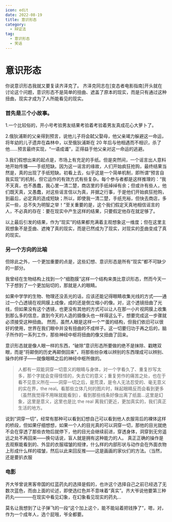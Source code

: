 ```yaml
---
icon: edit
date: 2022-08-19
title: 意识形态
category:
  - 辩证法
tag:
  - 意识形态
  - 笑话
---
```


# 意识形态

你说意识形态我就又要复读齐泽克了。
齐泽克同志在[变态者电影指南]开头就在讨论这个问题，意识形态不是简单的扭曲、遮盖了原本的现实，而是只有通过这种扭曲，现实才成为了人所能看见的现实。

### 首先是三个小故事。

1.一个比较俗的，开小号考验男友结果考验着考验着男友真成花心大萝卜了。

2.俄狄浦斯的父亲得到预言，说他儿子将会弑父娶母，他父亲竭力躲避这一命运，将年幼的儿子遗弃在森林中，以至俄狄浦斯在 20 年后与他相遇而不相识，杀了他……预言最终实现，“一语成谶”，正得益于他父亲对这一命运的逃避。

3.我们假想出来的起点是，市场上有充足的手纸。但是突然间，一个谣言出人意料地开始传播——手纸短缺。因为这一谣言的缘故，人们开始疯狂抢购，最终结果当然是，真的出现了手纸短缺。初看上去，似乎这是一个简单机制，即所谓“预言自我实现”的机制，但它运作的有效方式有些复杂。每个参与者都是这样推理的：“我不天真，也不愚蠢，我心里一清二楚，商店里的手纸绰绰有余；但或许有些人，他们既天真，又愚蠢，对这些谣言信以为真，并据之行事，于是他们开始疯狂抢购，到最后，必定真的造成短缺；所以，即使我一清二楚，手纸充裕，但快去商店，多买一些，总不失为明智之举！”至关重要的是，这个我们假定天真地相信谣言的人，不必真的存在：要在现实中产生这样的结果，只要假定他存在就足够了。

以上最后引发的结果，作为“现实”的结果都充满着主观想象这一维度；但在这里主观想象不是歪曲、遮掩了真的现实，而是已然成为了现实，对现实的歪曲变成了真的现实。

### 另一个方向的比喻

但除此之外，一个更加重要的点是，这些幻想、意识形态是所有“现实”都不可缺少的一部分。

我曾经在生物结构上找到一个“细胞膜”这样一个结构来类比意识形态，然而今天一下子想到了一个更加贴切的，那就是人的眼睛。

如果中学学的生物、物理还没丢光的话，应该还能记得眼睛收集光线的方式——通过一个凸透镜在视网膜上成像，成的还是倒立缩小的像。对，这个透镜扭曲了光线，但如果没有这个透镜，也更没有其他的方式可以让人在那一小片视网膜上收集到那么多的信息，直到今天的人造的摄像头也一样得这么干，想要完成这一步骤就必须接受这种扭曲。
然而，虽然人眼是这样一个艹蛋的结构，但我们依旧可以很好的使用，世界在我们眼中并没有扭曲的不成样子。这一切要归功于再之后的，脑子所作的一系列工作，那些神经中枢将扭曲的像又扭曲了回来。

意识形态就是像人眼一样的东西，“破除”意识形态所要做的绝不是抹除、戳瞎双眼，而是“将颠倒的历史再颠倒回来”，将那些纷杂难以辨别的东西理成可以辨别、操作的样子——就像眼睛之后的神经中枢所做的。

> 人都有一双能洞穿一切意义的眼睛与身体，对一个字看久了、重复抄写太多，那个字就会变得怪怪的，失去它的意义；重复劳作的痛苦之处，也在于看不见意义所在——洞穿一切之后，是荒漠，是令人无法忍受的、毫无意义的实在界，the real。看那些立体几何的图片时，眯起眼睛反而会看到更多（虽然我觉得不用眯就能看到），看到那些线条好像出离了纸面...这里是幻象，这里是意义，这里也是比 the real 离我们更近，更加真实的，我们真正生活的地方。

说到“洞穿一切”，经常有那种可以看到幻想自己可以看到他人衣服背后的裸体这样的桥段，但如果仔细想想，如果一个人的目光真的可以洞穿一切，那他的目光就绝不会在穿透了那些衣物后就停下，他的目光会继续前进，穿透身体，洞穿到无穷遥远之处不再回来——换句话说，盲人就是拥有这种能力的人。
真正正确的操作是去观察能看到的、外显的衣服褶皱的规律，什么样的内部形状与动作会在外面衣物上形成什么样的褶皱，然后以此来回反推——这是画画的家伙们的方法。（当然，还是要扒衣服

### 电影

齐大爷曾说黑客帝国的红蓝药丸的选择是假的，也许这个选择自己之前已经选了无数次蓝色，而由上面的论述，即使选红色并不意味着“真实”。齐大爷说他要第三种药丸————在现实中看见幻象，在幻象看见现实的药丸...

莫名让我想到了让子弹飞的一段“这个加上这个，能不能站着把钱挣了”，嗯，对，作为一个成年人，选个屁哦，爷全都要。
